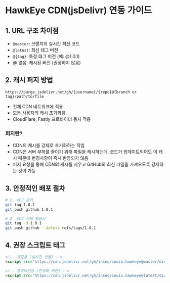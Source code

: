 # HawkEye CDN(jsDelivr) 연동 가이드

## 1. **URL 구조 차이점**
- `@master`: 브랜치의 실시간 최신 코드
- `@latest`: 최신 태그 버전
- `@{tag}`: 특정 태그 버전 (예: @1.0.1)
- @ 없음: 캐시된 버전 (권장하지 않음)

## 2. **캐시 퍼지 방법**
```
https://purge.jsdelivr.net/gh/{username}/{repo}@{branch or tag}/path/to/file
```
- 전체 CDN 네트워크에 적용
- 모든 사용자의 캐시 초기화됨
- CloudFlare, Fastly 프로바이더 동시 적용
### 퍼지란? 
- CDN의 캐시를 강제로 초기화하는 작업
- CDN은 서버 부하를 줄이기 위해 파일을 캐시하는데, 코드가 업데이트되어도 이 캐시 때문에 변경사항이 즉시 반영되지 않음
- 퍼지 요청을 통해 CDN의 캐시를 지우고 GitHub의 최신 파일을 가져오도록 강제하는 것이 가능

## 3. **안정적인 배포 절차**
```bash
# 1. 태그 관리
git tag 1.0.1
git push github 1.0.1

# 2. 태그 삭제 필요시
git tag -d 1.0.1
git push github --delete refs/tags/1.0.1
```

## 4. **권장 스크립트 태그**
```html
<!-- 개발용 (실시간 반영) -->
<script src="https://cdn.jsdelivr.net/gh/inseq/inuix.hawkeye@master/dist/inuix.hawkeye.min.js"></script>

<!-- 프로덕션용 (안정화 버전) -->
<script src="https://cdn.jsdelivr.net/gh/inseq/inuix.hawkeye@latest/dist/inuix.hawkeye.min.js"></script>
```